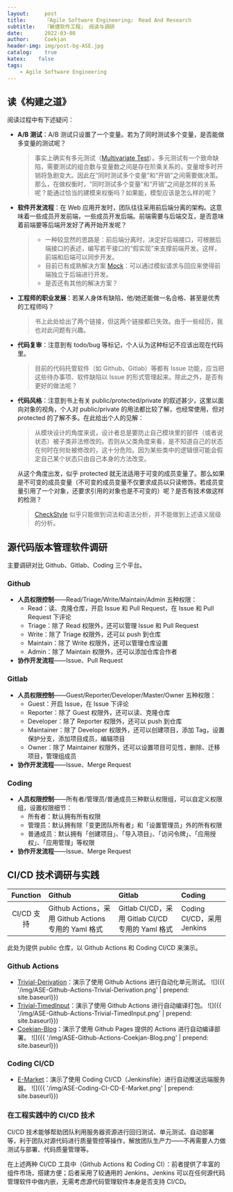 ```yaml
---	
layout:     post	
title:      『Agile Software Engineering』 Read And Research	
subtitle:   『敏捷软件工程』 阅读与调研    
date:       2022-03-08	   
author:     Coekjan 
header-img: img/post-bg-ASE.jpg	
catalog:    true	
katex:    false    
tags:	
    - Agile Software Engineering  
---
```


## 读《构建之道》

阅读过程中有下述疑问：
* **A/B 测试**：A/B 测试只设置了一个变量。若为了同时测试多个变量，是否能做多变量的测试呢？
  > 事实上确实有多元测试（[Multivariate Test](https://www.optimizely.com/optimization-glossary/multivariate-test-vs-ab-test/)）。多元测试有一个致命缺陷，需要测试的组合数与变量数之间是存在阶乘关系的，变量增多时开销将急剧变大。因此在“同时测试多个变量”和“开销”之间需要做决策。那么，在做权衡时，“同时测试多个变量”和“开销”之间是怎样的关系呢？能通过恰当的建模来权衡吗？如果能，模型应该是怎么样的呢？
* **软件开发流程**：在 Web 应用开发时，团队往往采用前后端分离的架构。这意味着一些成员开发前端，一些成员开发后端。前端需要与后端交互，是否意味着前端要等后端开发好了再开始开发呢？
  > * 一种较显然的思路是：前后端分离时，决定好后端接口，可根据后端接口的表述，编写若干接口的“假实现”来支撑前端开发。这样，前端和后端可以同步开发。
  > * 目前已有成熟解决方案 [Mock](http://mockjs.com/)：可以通过模拟请求与回应来使得前端独立于后端进行开发。
  > * 是否还有其他的解决方案？
* **工程师的职业发展**：若某人身体有缺陷，他/她还能做一名合格、甚至是优秀的工程师吗？
  > 书上此处给出了两个链接，但这两个链接都已失效。由于一些经历，我也对此问题有兴趣。
* **代码复审**：注意到有 todo/bug 等标记，个人认为这种标记不应该出现在代码里。
  > 目前的代码托管软件（如 Github、Gitlab）等都有 Issue 功能，应当把这些待办事项、软件缺陷以 Issue 的形式管理起来。除此之外，是否有更好的做法呢？
* **代码风格**：注意到书上有关 public/protected/private 的叙述甚少，这里以面向对象的视角，个人对 public/private 的用法都比较了解，也经常使用，但对 protected 的了解不多。在此给出个人的见解：
  > 从模块设计的角度来说，设计者总是要防止自己模块里的部件（或者说状态）被子类非法修改的。否则从父类角度来看，是不知道自己的状态在何时在何处被修改的，这十分危险。因为某些类中的逻辑很可能会假定自己某个状态只由自己本身的方法改变。
  
  从这个角度出发，似乎 protected 就无法适用于可变的成员变量了。那么如果是不可变的成员变量（不可变的成员变量不仅要求成员以只读修饰，若成员变量引用了一个对象，还要求引用的对象也是不可变的）呢？是否有技术做这样的检测？
  > [CheckStyle](https://github.com/checkstyle/checkstyle) 似乎只能做到词法和语法分析，并不能做到上述语义层级的分析。

## 源代码版本管理软件调研

主要调研对比 Github、Gitlab、Coding 三个平台。

### Github

* **人员权限控制**——Read/Triage/Write/Maintain/Admin 五种权限：
  * Read：读、克隆仓库，开启 Issue 和 Pull Request，在 Issue 和 Pull Request 下评论
  * Triage：除了 Read 权限外，还可以管理 Issue 和 Pull Request
  * Write：除了 Triage 权限外，还可以 push 到仓库
  * Maintain：除了 Write 权限外，还可以管理仓库设置
  * Admin：除了 Maintain 权限外，还可以添加仓库合作者
* **协作开发流程**——Issue、Pull Request

### Gitlab

* **人员权限控制**——Guest/Reporter/Developer/Master/Owner 五种权限：
  * Guest：开启 Issue，在 Issue 下评论
  * Reporter：除了 Guest 权限外，还可以读、克隆仓库
  * Developer：除了 Reporter 权限外，还可以 push 到仓库
  * Maintainer：除了 Developer 权限外，还可以创建项目，添加 Tag，设置保护分支，添加项目成员，编辑项目
  * Owner：除了 Maintainer 权限外，还可以设置项目可见性，删除、迁移项目，管理组成员
* **协作开发流程**——Issue、Merge Request

### Coding

* **人员权限控制**——所有者/管理员/普通成员三种默认权限组，可以自定义权限组，设置权限细节：
  * 所有者：默认拥有所有权限
  * 管理员：默认拥有除「变更团队所有者」和「设置管理员」外的所有权限
  * 普通成员：默认拥有「创建项目」、「导入项目」、「访问令牌」、「应用授权」、「应用管理」等权限
* **协作开发流程**——Issue、Merge Request

## CI/CD 技术调研与实践

Function | Github | Gitlab | Coding
:-------:|:-------|:-------|:------
CI/CD 支持 | Github Actions，采用 Github Actions 专用的 Yaml 格式 | Gitlab CI/CD，采用 Gitlab CI/CD 专用的 Yaml 格式 | Coding CI/CD，采用 Jenkins

此处为提供 public 仓库，以 Github Actions 和 Coding CI/CD 来演示。

### Github Actions

* [Trivial-Derivation](https://github.com/Coekjan/Trivial-Derivation)：演示了使用 Github Actions 进行自动化单元测试。
  ![]({{ '/img/ASE-Github-Actions-Trivial-Derivation.png' | prepend: site.baseurl}})
* [Trivial-TimedInput](https://github.com/Coekjan/Trivial-TimedInput)：演示了使用 Github Actions 进行自动编译打包。
  ![]({{ '/img/ASE-Github-Actions-Trivial-TimedInput.png' | prepend: site.baseurl}})
* [Coekjan-Blog](https://github.com/Coekjan/coekjan.github.io)：演示了使用 Github Pages 提供的 Actions 进行自动编译部署。
  ![]({{ '/img/ASE-Github-Actions-Coekjan-Blog.png' | prepend: site.baseurl}})

### Coding CI/CD

* [E-Market](https://coekjan.coding.net/public/database-project-e-market/e-market/git/files)：演示了使用 Coding CI/CD（Jenkinsfile）进行自动推送远端服务器。
  ![]({{ '/img/ASE-Coding-CI-CD-E-Market.png' | prepend: site.baseurl}})

### 在工程实践中的 CI/CD 技术

CI/CD 技术能够帮助团队利用服务器资源进行回归测试、单元测试、自动部署等，利于团队对源代码进行质量管控等操作，解放团队生产力——不再需要人力做测试与部署、代码质量管理等。

在上述两种 CI/CD 工具中（Github Actions 和 Coding CI）：前者提供了丰富的组件市场，搭建方便；后者采用了较通用的 Jenkins，Jenkins 可以在任何源代码管理软件中做内嵌，无需考虑源代码管理软件本身是否支持 CI/CD。
